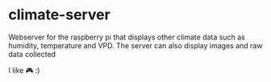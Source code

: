 # climate-server
Webserver for the raspberry pi that displays other climate data such as humidity, temperature and VPD.
The server can also display images and raw data collected

I like 🎮 :) 
